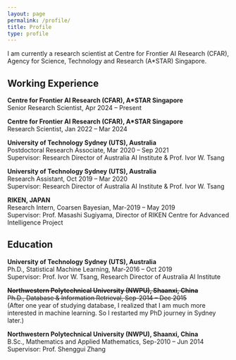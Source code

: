 ```yaml
---
layout: page
permalink: /profile/
title: Profile
type: profile
---
```


I am currently a research scientist at Centre for Frontier AI Research (CFAR), Agency for Science, Technology and Research (A\*STAR) Singapore.

## Working Experience	


**Centre for Frontier AI Research (CFAR), A*STAR Singapore**\
Senior Research Scientist, Apr 2024 – Present

**Centre for Frontier AI Research (CFAR), A*STAR Singapore**\
Research Scientist, Jan 2022 – Mar 2024

**University of Technology Sydney (UTS), Australia**\
Postdoctoral Research Associate, Mar 2020 – Sep 2021\
Supervisor: Research Director of Australia AI Institute & Prof. Ivor W. Tsang

**University of Technology Sydney (UTS), Australia**\
Research Assistant, Oct 2019 – Mar 2020\
Supervisor: Research Director of Australia AI Institute & Prof. Ivor W. Tsang

**RIKEN, JAPAN**\
Research Intern, Coarsen Bayesian, Mar-2019 – May 2019\
Supervisor: Prof. Masashi Sugiyama, Director of RIKEN Centre for Advanced Intelligence Project 

## Education		
**University of Technology Sydney (UTS), Australia**\
Ph.D., Statistical Machine Learning, Mar-2016 – Oct 2019\
Supervisor: Prof. Ivor W. Tsang, Research Director of Australia AI Institute

~~**Northwestern Polytechnical University (NWPU), Shaanxi, China**~~\
~~Ph.D., Database & Information Retrieval, Sep-2014 – Dec 2015~~\
(After one year of studying database, I realized that I am much more interested in machine learning. So I restarted my PhD journey in Sydney later.)

**Northwestern Polytechnical University (NWPU), Shaanxi, China**\
B.Sc., Mathematics and Applied Mathematics, Sep-2010 – Jun 2014\
Supervisor: Prof. Shenggui Zhang
